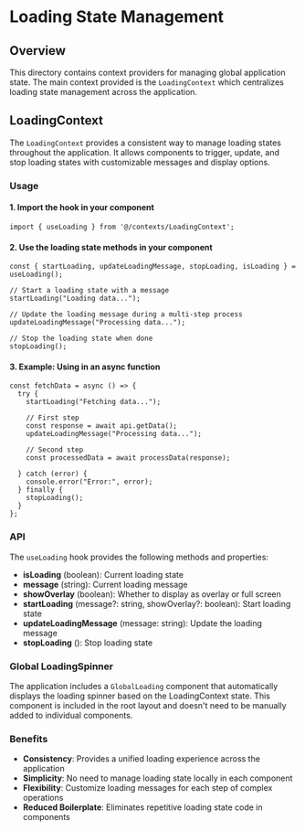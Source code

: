 # Loading State Management

## Overview

This directory contains context providers for managing global application state. The main context provided is the `LoadingContext` which centralizes loading state management across the application.

## LoadingContext

The `LoadingContext` provides a consistent way to manage loading states throughout the application. It allows components to trigger, update, and stop loading states with customizable messages and display options.

### Usage

#### 1. Import the hook in your component

```tsx
import { useLoading } from '@/contexts/LoadingContext';
```

#### 2. Use the loading state methods in your component

```tsx
const { startLoading, updateLoadingMessage, stopLoading, isLoading } = useLoading();

// Start a loading state with a message
startLoading("Loading data...");

// Update the loading message during a multi-step process
updateLoadingMessage("Processing data...");

// Stop the loading state when done
stopLoading();
```

#### 3. Example: Using in an async function

```tsx
const fetchData = async () => {
  try {
    startLoading("Fetching data...");
    
    // First step
    const response = await api.getData();
    updateLoadingMessage("Processing data...");
    
    // Second step
    const processedData = await processData(response);
    
  } catch (error) {
    console.error("Error:", error);
  } finally {
    stopLoading();
  }
};
```

### API

The `useLoading` hook provides the following methods and properties:

- **isLoading** (boolean): Current loading state
- **message** (string): Current loading message
- **showOverlay** (boolean): Whether to display as overlay or full screen
- **startLoading** (message?: string, showOverlay?: boolean): Start loading state
- **updateLoadingMessage** (message: string): Update the loading message
- **stopLoading** (): Stop loading state

### Global LoadingSpinner

The application includes a `GlobalLoading` component that automatically displays the loading spinner based on the LoadingContext state. This component is included in the root layout and doesn't need to be manually added to individual components.

### Benefits

- **Consistency**: Provides a unified loading experience across the application
- **Simplicity**: No need to manage loading state locally in each component
- **Flexibility**: Customize loading messages for each step of complex operations
- **Reduced Boilerplate**: Eliminates repetitive loading state code in components 